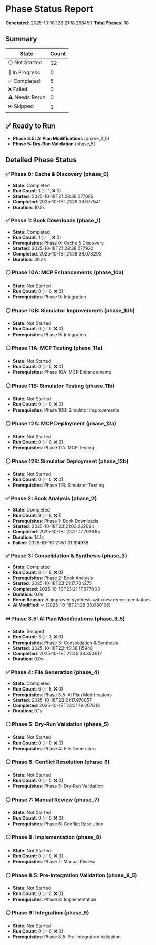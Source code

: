 # Phase Status Report

**Generated**: 2025-10-18T23:21:18.268450
**Total Phases**: 18

## Summary

| State | Count |
|-------|-------|
| ⚪ Not Started | 12 |
| 🔵 In Progress | 0 |
| ✅ Completed | 5 |
| ❌ Failed | 0 |
| ⚠️ Needs Rerun | 0 |
| ⏭️ Skipped | 1 |

## ✅ Ready to Run

- **Phase 3.5: AI Plan Modifications** (phase_3_5)
- **Phase 5: Dry-Run Validation** (phase_5)

## Detailed Phase Status

### ✅ Phase 0: Cache & Discovery (phase_0)

- **State**: Completed
- **Run Count**: 1 (✅ 1, ❌ 0)
- **Started**: 2025-10-18T21:28:38.077095
- **Completed**: 2025-10-18T21:28:38.077541
- **Duration**: 10.5s

### ✅ Phase 1: Book Downloads (phase_1)

- **State**: Completed
- **Run Count**: 1 (✅ 1, ❌ 0)
- **Prerequisites**: Phase 0: Cache & Discovery
- **Started**: 2025-10-18T21:28:38.077922
- **Completed**: 2025-10-18T21:28:38.078293
- **Duration**: 30.2s

### ⚪ Phase 10A: MCP Enhancements (phase_10a)

- **State**: Not Started
- **Run Count**: 0 (✅ 0, ❌ 0)
- **Prerequisites**: Phase 9: Integration

### ⚪ Phase 10B: Simulator Improvements (phase_10b)

- **State**: Not Started
- **Run Count**: 0 (✅ 0, ❌ 0)
- **Prerequisites**: Phase 9: Integration

### ⚪ Phase 11A: MCP Testing (phase_11a)

- **State**: Not Started
- **Run Count**: 0 (✅ 0, ❌ 0)
- **Prerequisites**: Phase 10A: MCP Enhancements

### ⚪ Phase 11B: Simulator Testing (phase_11b)

- **State**: Not Started
- **Run Count**: 0 (✅ 0, ❌ 0)
- **Prerequisites**: Phase 10B: Simulator Improvements

### ⚪ Phase 12A: MCP Deployment (phase_12a)

- **State**: Not Started
- **Run Count**: 0 (✅ 0, ❌ 0)
- **Prerequisites**: Phase 11A: MCP Testing

### ⚪ Phase 12B: Simulator Deployment (phase_12b)

- **State**: Not Started
- **Run Count**: 0 (✅ 0, ❌ 0)
- **Prerequisites**: Phase 11B: Simulator Testing

### ✅ Phase 2: Book Analysis (phase_2)

- **State**: Completed
- **Run Count**: 9 (✅ 8, ❌ 1)
- **Prerequisites**: Phase 1: Book Downloads
- **Started**: 2025-10-18T23:21:03.262064
- **Completed**: 2025-10-18T23:21:17.703685
- **Duration**: 14.1s
- **Failed**: 2025-10-18T21:57:31.194938

### ✅ Phase 3: Consolidation & Synthesis (phase_3)

- **State**: Completed
- **Run Count**: 8 (✅ 8, ❌ 0)
- **Prerequisites**: Phase 2: Book Analysis
- **Started**: 2025-10-18T23:21:17.704275
- **Completed**: 2025-10-18T23:21:17.977003
- **Duration**: 0.0s
- **Rerun Reason**: AI improved synthesis with new recommendations
- **AI Modified**: ✓ (2025-10-18T21:28:38.080106)

### ⏭️ Phase 3.5: AI Plan Modifications (phase_3_5)

- **State**: Skipped
- **Run Count**: 3 (✅ 3, ❌ 0)
- **Prerequisites**: Phase 3: Consolidation & Synthesis
- **Started**: 2025-10-18T22:45:38.115948
- **Completed**: 2025-10-18T22:45:38.350612
- **Duration**: 0.0s

### ✅ Phase 4: File Generation (phase_4)

- **State**: Completed
- **Run Count**: 6 (✅ 6, ❌ 0)
- **Prerequisites**: Phase 3.5: AI Plan Modifications
- **Started**: 2025-10-18T23:21:17.978057
- **Completed**: 2025-10-18T23:21:18.267613
- **Duration**: 0.1s

### ⚪ Phase 5: Dry-Run Validation (phase_5)

- **State**: Not Started
- **Run Count**: 0 (✅ 0, ❌ 0)
- **Prerequisites**: Phase 4: File Generation

### ⚪ Phase 6: Conflict Resolution (phase_6)

- **State**: Not Started
- **Run Count**: 0 (✅ 0, ❌ 0)
- **Prerequisites**: Phase 5: Dry-Run Validation

### ⚪ Phase 7: Manual Review (phase_7)

- **State**: Not Started
- **Run Count**: 0 (✅ 0, ❌ 0)
- **Prerequisites**: Phase 6: Conflict Resolution

### ⚪ Phase 8: Implementation (phase_8)

- **State**: Not Started
- **Run Count**: 0 (✅ 0, ❌ 0)
- **Prerequisites**: Phase 7: Manual Review

### ⚪ Phase 8.5: Pre-Integration Validation (phase_8_5)

- **State**: Not Started
- **Run Count**: 0 (✅ 0, ❌ 0)
- **Prerequisites**: Phase 8: Implementation

### ⚪ Phase 9: Integration (phase_9)

- **State**: Not Started
- **Run Count**: 0 (✅ 0, ❌ 0)
- **Prerequisites**: Phase 8.5: Pre-Integration Validation
